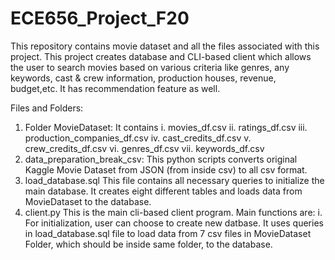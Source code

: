 # ECE656_Project_F20
This repository contains movie dataset and all the files associated with this project. This project creates database and CLI-based client which allows
the user to search movies based on various criteria like genres, any keywords, cast & crew information, production houses, revenue, budget,etc.
It has recommendation feature as well.

Files and Folders:
1. Folder MovieDataset: 
    It contains 
      i. movies_df.csv
      ii. ratings_df.csv
      iii. production_companies_df.csv
      iv. cast_credits_df.csv
      v. crew_credits_df.csv
      vi. genres_df.csv
      vii. keywords_df.csv
2. data_preparation_break_csv:
    This python scripts converts original Kaggle Movie Dataset from JSON (from inside csv) to all csv format.
3. load_database.sql
    This file contains all necessary queries to initialize the main database. It creates eight different tables and loads data from MovieDataset to the            database.
4. client.py
    This is the main cli-based client program. Main functions are:
        i. For initialization, user can choose to create new datbase. It uses queries in load_database.sql file to load data from 7 csv files in MovieDataset
            Folder, which should be inside same folder, to the database.
